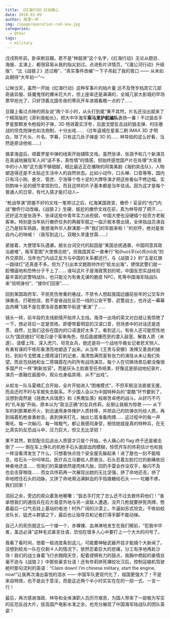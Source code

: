 ```yaml
---
title: 《红海行动》红动我心
date: 2018-03-09
author: 南漂一卒
img: /image/operation-red-sea.jpg
categories:
  - Other
tags:
  - military
---
```


戊戌狗年前，卧床刷豆瓣。若不是“林超贤”这个名字，《红海行动》无论从题目、海报、主演上，都很容易从我的指尖划过。点进影片详情页，“《湄公河行动》升级版”、“比《战狼２》还过瘾”、“真实事件改编”一下子吊起了我的胃口 —— 从未如此期待“大年初一”～

公映当天，虽然一开始《红海行动》这种军事片的拍片量 远不及贺岁档其它几部奇装异服、妖魔鬼怪的爆米花大片，但上座率还是满满的，全城几家大影城的早场票早抢光了，只好顶着北国冬夜的寒风开车进城看晚一点的了……

豆瓣上看过点映的网友说“两个半小时，从头打到尾”果不其然，片名还没出就来了个精简版的《菲利普船长》，把大中华海军**索马里护航编队**表扬一番！不过狙击手罗星那颗发令枪般的子弹，3D 特效着实浮夸，后面戈壁反击战的狙击弹、村庄巷战的坦克炮弹也如法炮制，十分出戏……（过年返城在星美二刷 IMAX 3D 才明白，除了片头、片名、字幕，只有这几处子弹是 3D 的…… 林导拍的这么好看，当然是原谅他啦……）

擒拿海盗后，顺着罗星中弹的线索开始铺陈文戏。虽然张译、张涵予和几个新演员在真诚地展现军人间“话不多，真性情”的情感，但始终感觉国产片在处理“大背景中的小人物”这方面不够细腻，相比最近正在播映的同类美剧《海豹突击队》，人物塑造得还是不太贴近生活中人的自然状态。比如小动作、口头禅、口音等等，国内只有冯小刚、姜文、管虎、宁浩等个性十足的大牌导演才把这些看似不修边幅、实则韵味十足的细节拿捏到位，而且这样的片子基本都是当年佳话。因为这才是每个普通人的日常，有代入感才能打动人~

“枪战导演”把握不好的文戏一笔带过之后，红海某国政变，撤侨！妥妥的“也门内战”撤侨行动改编，《战狼２》生硬、尴尬的撤侨文戏在前，真为林导捏了把汗…… 还好这次是张涵予、张译这些中青年实力派担纲，中国大使也没硬插个投资方老板客串。特别是当年执行撤侨任务的两艘军舰之一临沂舰本尊出镜，全体指战员演自己乃是轻车熟路，我想海外华人群演那一声“我们的军舰来啦！”的欢呼，绝对是发自内心的呐喊！（我写到这儿，双眼久旱逢甘霖……）

紧接着，大使馆车队遇袭。舰长台词交代的起因是“某国总统遇袭，中国同意其政治避难”，叛军意图“大使换总统”。但我国其实一直奉行“和(huo)平(xi)共(ni)处”的外交原则，当年也门内战正反方与中国的关系都还行，与《战狼２》的“五星红旗一路绿灯”还真差不多。但为了引出本文题图帅炸的“蛟龙出海”，使馆武警们就一脸懵逼地和恐怖分子干上了…… 谁叫这片子是海政策划的呢，中国反恐实战经验最丰富的武警特战队，也只能沦为有勇无谋的脆皮 NPC，死等中国海军陆战队来“验明身份”、“接你们回家”……

回到某国政府军、平民死伤惨重的巷战，不禁令人想起我国边疆前些年的公交车炸弹袭击、打砸抢烧，若不是奋战在反恐一线的公安干警、武警战士，也许这一幕幕血肉横飞就不是在摩洛哥首都繁华街道“重演”了……

镜头一转，前半段的支线剧情开始并入主线。海清一出场的英文对白就让我惊艳了一下，想必背后一定是苦练。即便带着明显的汉语口音，但场景中的对话还是连贯、自然，比我们这些在国内的口语渣好太多了。看到这儿，有些人还可能惯性地以为“国民媳妇”可能只是个客串角色，但后面接踵而至的潜入敌营、解救人质（未遂）、请缨上阵、深入虎穴、坦克女兵，她还是将一个战地华裔女记者悲天悯人、有勇有谋的干练形象漂亮地塑造了出来。从当年《王贵与安娜》泼辣又善良的媳妇，到如今戈壁滩上摸爬滚打的记者，海清饱满而富有张力的演技从未让我们失望。而且包括她和女二蒋璐霞在内的所有战场演员，每个人在切换场景后都没像很多国产片一样“刷新妆容”，而是灰头土脸直至任务结束，好像这是部战地纪录片，演员一直融在画面中，观众也身临其境、从不“出戏”。

从蛟龙一队与夏楠汇合开始，全片开始进入“困难模式”，不但军舰没法直接支援，而且还时不时与军舰失去联系。不少国人会以为中国特种兵的“耍酷”环节要到了，没想到竟然是《拯救大兵瑞恩》和《黑鹰坠落》般艰苦卓绝的战斗。从好巧不巧的“扎车胎”开始，原本以为“政治正确”的女兵佟莉，反倒让我极为惊艳 —— 从下车的刹那果断开火，到迅速用身体掩护人质转移，并把自己的防弹衣托给人质，再到端着机枪奋勇射击，直到弹夹打孔，抽出匕首准备肉搏…… 这过程中的每一声嘶吼、每一次躲闪、每一喘粗气，都让我感同身受，相信她就是真的特种兵，在无比真实的反恐战斗中，压力巨大，但又无比坚韧！

果不其然，默契配合后逃出人质营才只是个开始，令人痛心的 flag 终于还是被击倒了 —— 倒在车上挣扎的机枪手石头面部血肉模糊，惊慌开车的佟莉估计也和我一样没看清发生了什么，只想着快点找个安全屋先躲起来！进了屋也一刻不能喘息，给石头一针吗啡后，医疗兵立马要给人质救治，石头忍着左脸打烂的剧痛依旧神勇地还击…… 但我们的英雄依然是肉体凡胎，回扔手雷会炸没双手，躲闪不及也会击穿喉咙…… 而女兵佟莉再一次展现出她的无比坚强，拼了命地还击，拼了命地捂住石头的动脉，又拼了命地用沾满鲜血的手指拨糖给石头 —— 吃糖不疼，我们回家！

泪目之余，旁边的观众着急地嘟囔：“狙击手打完了怎么还不过去救佟莉他们！”谁承想我们的通信兵在后方竟意外地与另一波敌人遭遇，没开几枪就要拼死肉搏，憋着最后一口气去挂上基站的电池！村外广阔的沙漠上，牛逼如苏式坦克，干练如蛟龙队长，猛虎斗群狼之下，最后也让指导员和记者打得手脚不能动弹。

自己人的死伤就这么一个接一个，赤裸裸、血淋淋地发生在我们眼前，“犯我中华者，虽远必诛”这种毛式豪言壮语，恐怕在很多人心中要打上一个大大的问号了。

我看了看时间，想着一般进度条到这儿，可能要神秘武器开挂才能搞个大新闻了。没想到蛟龙一队在仅剩４人的情况下，依然忍着巨大的悲痛，分工有序地再赴沙场！我们的战士身着飞行衣翱翔天空，配着铿锵有力的鼓点，我胸中燃起的豪情丝毫不逊与《战狼２》中那些豪言壮语！还有佟莉拼死裸绞壮汉后，控制运输机驾驶舱时那句流利的英语：“Claim down! I'm chinese military, start the engine, now!”让我再次涌出喜悦的泪水 —— 中国军队更现代化了，祖国更强大了！不是来自特效，也不是出于意淫，而是这近两个半小时实实在在的一招一式、一言一行！

最后，再次感谢海政、林导和全体演职人员历尽艰苦，为国人带来了一部极为写实的反恐反战大片，拔高国产电影水准之余，也充分展现了中国海军陆战队的团队英姿！
